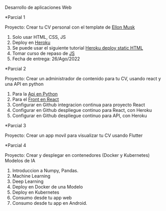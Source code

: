 Desarrollo de aplicaciones Web

*Parcial 1

Proyecto:  Crear tu CV personal con el template de [Ellon Musk](https://emprendedor.com/el-cv-de-elon-musk-es-de-una-pagina-el-tuyo-deberia-ser-igual/)
1. Solo usar HTML, CSS, JS
2. Deploy en [Heroku](https://www.heroku.com/)
3. Se puede usar el siguiente tutorial [Heroku deploy static HTML](https://www.geeksforgeeks.org/how-to-deploy-a-basic-static-html-website-to-heroku/)
4. Tomar curso de repaso de [JS](https://www.freecodecamp.org/learn/javascript-algorithms-and-data-structures/)
5. Fecha de entrega: 26/Ago/2022


*Parcial 2

Proyecto: Crear un administrador de contenido para tu CV, usando react y una API en python
1. Para la [Api en Python](https://www.howtographql.com/graphql-python/0-introduction/)
2. Para el [Front en React](https://www.howtographql.com/react-apollo/1-getting-started/)
3. Configurar en Github integracion continua para proyecto React
4. Configurar en Github despliegue continuo para React, con Heroku
4. Configurar en Github despliegue continuo para API, con Heroku
 


*Parcial 3

Proyecto: Crear un app movil para visualizar tu CV usando Flutter

*Parcial 4

Proyecto: Crear y desplegar en contenedores (Docker y Kubernetes) Modelos de IA 

1. Introduccion a Numpy, Pandas.
2. Machine Learning
3. Deep Learning
4. Deploy en Docker de una Modelo
5. Deploy en Kubernetes
6. Consumo desde tu app web
7. Consumo desde tu app en Android.

